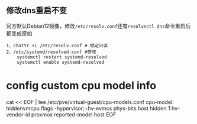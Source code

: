 ## 修改dns重启不变

官方默认Debian12镜像，修改`/etc/resolv.conf`还有`resolvectl dns`命令重启后都变成原始

``` shell
1、chattr +i /etc/resolv.conf # 锁定只读
2、/etc/systemd/resolved.conf #修改
 	systemctl restart systemd-resolved
	systemctl enable systemd-resolved
```



# config custom cpu model info
cat << EOF | tee /etc/pve/virtual-guest/cpu-models.conf 
cpu-model: hiddenvmcpu
    flags -hypervisor;+hv-evmcs
    phys-bits host
    hidden 1
    hv-vendor-id proxmox
    reported-model host
EOF
